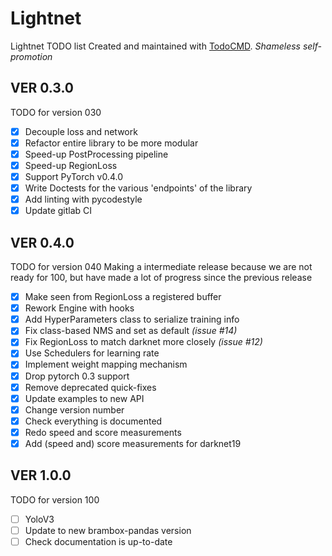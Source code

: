 # Lightnet
Lightnet TODO list
Created and maintained with [TodoCMD](https://github.com/0phoff/TodoCMD). _Shameless self-promotion_

## VER 0.3.0
TODO for version 030
  - [X] Decouple loss and network
  - [X] Refactor entire library to be more modular
  - [X] Speed-up PostProcessing pipeline
  - [X] Speed-up RegionLoss
  - [X] Support PyTorch v0.4.0
  - [X] Write Doctests for the various 'endpoints' of the library
  - [X] Add linting with pycodestyle
  - [X] Update gitlab CI

## VER 0.4.0
TODO for version 040
Making a intermediate release because we are not ready for 100, but have made a lot of progress since the previous release
  - [X] Make seen from RegionLoss a registered buffer
  - [X] Rework Engine with hooks
  - [X] Add HyperParameters class to serialize training info
  - [X] Fix class-based NMS and set as default _(issue #14)_
  - [X] Fix RegionLoss to match darknet more closely _(issue #12)_
  - [X] Use Schedulers for learning rate
  - [X] Implement weight mapping mechanism
  - [X] Drop pytorch 0.3 support
  - [X] Remove deprecated quick-fixes
  - [X] Update examples to new API
  - [X] Change version number
  - [X] Check everything is documented
  - [X] Redo speed and score measurements
  - [X] Add (speed and) score measurements for darknet19

## VER 1.0.0
TODO for version 100
  - [ ] YoloV3
  - [ ] Update to new brambox-pandas version
  - [ ] Check documentation is up-to-date
